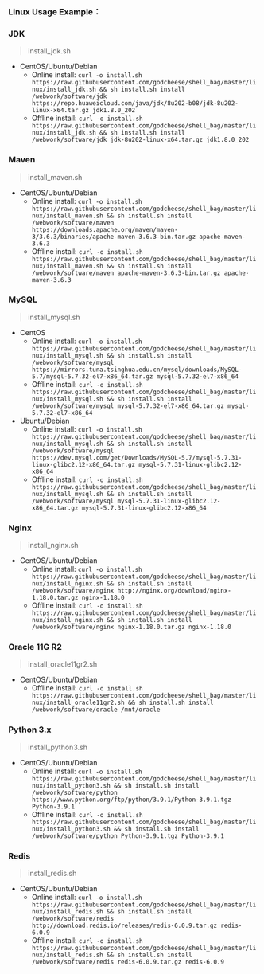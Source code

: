 
### Linux Usage Example：

### JDK
> install_jdk.sh
- CentOS/Ubuntu/Debian
  - Online install: ```curl -o install.sh https://raw.githubusercontent.com/godcheese/shell_bag/master/linux/install_jdk.sh && sh install.sh install /webwork/software/jdk https://repo.huaweicloud.com/java/jdk/8u202-b08/jdk-8u202-linux-x64.tar.gz jdk1.8.0_202```
  - Offline install: ```curl -o install.sh https://raw.githubusercontent.com/godcheese/shell_bag/master/linux/install_jdk.sh && sh install.sh install /webwork/software/jdk jdk-8u202-linux-x64.tar.gz jdk1.8.0_202```

### Maven 
> install_maven.sh
- CentOS/Ubuntu/Debian
  - Online install: ```curl -o install.sh https://raw.githubusercontent.com/godcheese/shell_bag/master/linux/install_maven.sh && sh install.sh install /webwork/software/maven https://downloads.apache.org/maven/maven-3/3.6.3/binaries/apache-maven-3.6.3-bin.tar.gz apache-maven-3.6.3```
  - Offline install: ```curl -o install.sh https://raw.githubusercontent.com/godcheese/shell_bag/master/linux/install_maven.sh && sh install.sh install /webwork/software/maven apache-maven-3.6.3-bin.tar.gz apache-maven-3.6.3```

### MySQL 
> install_mysql.sh
- CentOS
  - Online install: ```curl -o install.sh https://raw.githubusercontent.com/godcheese/shell_bag/master/linux/install_mysql.sh && sh install.sh install /webwork/software/mysql https://mirrors.tuna.tsinghua.edu.cn/mysql/downloads/MySQL-5.7/mysql-5.7.32-el7-x86_64.tar.gz mysql-5.7.32-el7-x86_64```
  - Offline install: ```curl -o install.sh https://raw.githubusercontent.com/godcheese/shell_bag/master/linux/install_mysql.sh && sh install.sh install /webwork/software/mysql mysql-5.7.32-el7-x86_64.tar.gz mysql-5.7.32-el7-x86_64```
- Ubuntu/Debian
  - Online install: ```curl -o install.sh https://raw.githubusercontent.com/godcheese/shell_bag/master/linux/install_mysql.sh && sh install.sh install /webwork/software/mysql https://dev.mysql.com/get/Downloads/MySQL-5.7/mysql-5.7.31-linux-glibc2.12-x86_64.tar.gz mysql-5.7.31-linux-glibc2.12-x86_64```
  - Offline install: ```curl -o install.sh https://raw.githubusercontent.com/godcheese/shell_bag/master/linux/install_mysql.sh && sh install.sh install /webwork/software/mysql mysql-5.7.31-linux-glibc2.12-x86_64.tar.gz mysql-5.7.31-linux-glibc2.12-x86_64```
 
### Nginx 
> install_nginx.sh
- CentOS/Ubuntu/Debian
  - Online install: ```curl -o install.sh https://raw.githubusercontent.com/godcheese/shell_bag/master/linux/install_nginx.sh && sh install.sh install /webwork/software/nginx http://nginx.org/download/nginx-1.18.0.tar.gz nginx-1.18.0```
  - Offline install: ```curl -o install.sh https://raw.githubusercontent.com/godcheese/shell_bag/master/linux/install_nginx.sh && sh install.sh install /webwork/software/nginx nginx-1.18.0.tar.gz nginx-1.18.0```

### Oracle 11G R2
> install_oracle11gr2.sh
- CentOS/Ubuntu/Debian
  - Offline install: ```curl -o install.sh https://raw.githubusercontent.com/godcheese/shell_bag/master/linux/install_oracle11gr2.sh && sh install.sh install /webwork/software/oracle /mnt/oracle```

### Python 3.x 
> install_python3.sh
- CentOS/Ubuntu/Debian
  - Online install: ```curl -o install.sh https://raw.githubusercontent.com/godcheese/shell_bag/master/linux/install_python3.sh && sh install.sh install /webwork/software/python https://www.python.org/ftp/python/3.9.1/Python-3.9.1.tgz Python-3.9.1```
  - Offline install: ```curl -o install.sh https://raw.githubusercontent.com/godcheese/shell_bag/master/linux/install_python3.sh && sh install.sh install /webwork/software/python Python-3.9.1.tgz Python-3.9.1```

### Redis
> install_redis.sh
- CentOS/Ubuntu/Debian
  - Online install: ```curl -o install.sh https://raw.githubusercontent.com/godcheese/shell_bag/master/linux/install_redis.sh && sh install.sh install /webwork/software/redis http://download.redis.io/releases/redis-6.0.9.tar.gz redis-6.0.9```
  - Offline install: ```curl -o install.sh https://raw.githubusercontent.com/godcheese/shell_bag/master/linux/install_redis.sh && sh install.sh install /webwork/software/redis redis-6.0.9.tar.gz redis-6.0.9```
